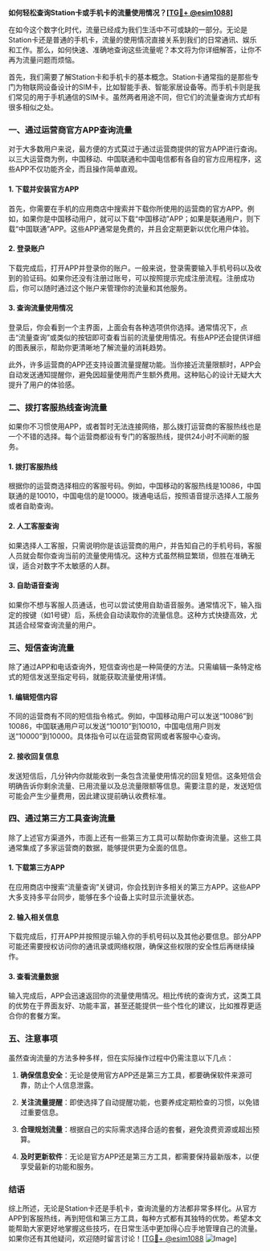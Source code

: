 **如何轻松查询Station卡或手机卡的流量使用情况？[[TG💪+ @esim1088](https://t.me/s/esim1088)]**

在如今这个数字化时代，流量已经成为我们生活中不可或缺的一部分。无论是Station卡还是普通的手机卡，流量的使用情况直接关系到我们的日常通讯、娱乐和工作。那么，如何快速、准确地查询这些流量呢？本文将为你详细解答，让你不再为流量问题而烦恼。

首先，我们需要了解Station卡和手机卡的基本概念。Station卡通常指的是那些专门为物联网设备设计的SIM卡，比如智能手表、智能家居设备等。而手机卡则是我们常见的用于手机通信的SIM卡。虽然两者用途不同，但它们的流量查询方式却有很多相似之处。

### **一、通过运营商官方APP查询流量**

对于大多数用户来说，最方便的方式莫过于通过运营商提供的官方APP进行查询。以三大运营商为例，中国移动、中国联通和中国电信都有各自的官方应用程序，这些APP不仅功能齐全，而且操作简单直观。

#### **1. 下载并安装官方APP**

首先，你需要在手机的应用商店中搜索并下载你所使用的运营商的官方APP。例如，如果你是中国移动用户，就可以下载“中国移动”APP；如果是联通用户，则下载“中国联通”APP。这些APP通常是免费的，并且会定期更新以优化用户体验。

#### **2. 登录账户**

下载完成后，打开APP并登录你的账户。一般来说，登录需要输入手机号码以及收到的验证码。如果你还没有注册过账号，可以按照提示完成注册流程。注册成功后，你可以随时通过这个账户来管理你的流量和其他服务。

#### **3. 查询流量使用情况**

登录后，你会看到一个主界面，上面会有各种选项供你选择。通常情况下，点击“流量查询”或类似的按钮即可查看当前的流量使用情况。有些APP还会提供详细的图表展示，帮助你更清晰地了解流量的消耗趋势。

此外，许多运营商的APP还支持设置流量提醒功能。当你接近流量限额时，APP会自动发送通知提醒你，避免因超量使用而产生额外费用。这种贴心的设计无疑大大提升了用户的体验感。

### **二、拨打客服热线查询流量**

如果你不习惯使用APP，或者暂时无法连接网络，那么拨打运营商的客服热线也是一个不错的选择。每个运营商都设有专门的客服热线，提供24小时不间断的服务。

#### **1. 拨打客服热线**

根据你的运营商选择相应的客服号码。例如，中国移动的客服热线是10086，中国联通的是10010，中国电信的是10000。拨通电话后，按照语音提示选择人工服务或者自助查询。

#### **2. 人工客服查询**

如果选择人工客服，只需说明你是该运营商的用户，并告知自己的手机号码，客服人员就会帮你查询当前的流量使用情况。这种方式虽然稍显繁琐，但胜在准确无误，适合对数字不太敏感的人群。

#### **3. 自助语音查询**

如果你不想与客服人员通话，也可以尝试使用自助语音服务。通常情况下，输入指定的按键（如1号键）后，系统会自动读取你的流量信息。这种方式快捷高效，尤其适合经常查询流量的用户。

### **三、短信查询流量**

除了通过APP和电话查询外，短信查询也是一种简便的方法。只需编辑一条特定格式的短信发送至指定号码，就能获取流量使用详情。

#### **1. 编辑短信内容**

不同的运营商有不同的短信指令格式。例如，中国移动用户可以发送“10086”到10086，中国联通用户可以发送“10010”到10010，中国电信用户则发送“10000”到10000。具体指令可以在运营商官网或者客服中心查询。

#### **2. 接收回复信息**

发送短信后，几分钟内你就能收到一条包含流量使用情况的回复短信。这条短信会明确告诉你剩余流量、已用流量以及总流量限额等信息。需要注意的是，发送短信可能会产生少量费用，因此建议提前确认收费标准。

### **四、通过第三方工具查询流量**

除了上述官方渠道外，市面上还有一些第三方工具可以帮助你查询流量。这些工具通常集成了多家运营商的数据，能够提供更为全面的信息。

#### **1. 下载第三方APP**

在应用商店中搜索“流量查询”关键词，你会找到许多相关的第三方APP。这些APP大多支持多平台同步，能够在多个设备上实时显示流量状态。

#### **2. 输入相关信息**

下载完成后，打开APP并按照提示输入你的手机号码以及其他必要信息。部分APP可能还需要授权访问你的通讯录或网络权限，确保这些权限的安全性后再继续操作。

#### **3. 查看流量数据**

输入完成后，APP会迅速返回你的流量使用情况。相比传统的查询方式，这类工具的优势在于界面友好、功能丰富，甚至还能提供一些个性化的建议，比如推荐更适合你的套餐方案。

### **五、注意事项**

虽然查询流量的方法多种多样，但在实际操作过程中仍需注意以下几点：

1. **确保信息安全**：无论是使用官方APP还是第三方工具，都要确保软件来源可靠，防止个人信息泄露。
   
2. **关注流量提醒**：即使选择了自动提醒功能，也要养成定期检查的习惯，以免错过重要信息。

3. **合理规划流量**：根据自己的实际需求选择合适的套餐，避免浪费资源或超出预算。

4. **及时更新软件**：无论是官方APP还是第三方工具，都需要保持最新版本，以便享受最新的功能和服务。

### **结语**

综上所述，无论是Station卡还是手机卡，查询流量的方法都非常多样化。从官方APP到客服热线，再到短信和第三方工具，每种方式都有其独特的优势。希望本文能帮助大家更好地掌握这些技巧，在日常生活中更加得心应手地管理自己的流量。如果你还有其他疑问，欢迎随时留言讨论！[[TG💪+ @esim1088](https://t.me/s/esim1088) ![Image](https://i.postimg.cc/4NQfJmqS/Snipaste-2025-05-13-00-14-12.png)]